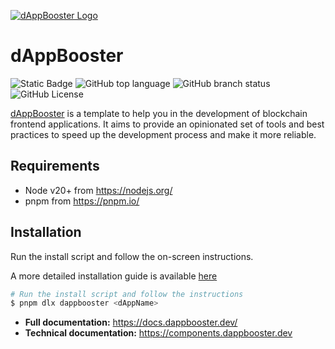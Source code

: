 [![dAppBooster Logo](https://demo.dappbooster.dev/share/repo_banner.svg)](https://dappbooster.dev)

# dAppBooster

![Static Badge](https://img.shields.io/badge/dApp-Booster-green?style=flat&color=%238b46a4) ![GitHub top language](https://img.shields.io/github/languages/top/bootnodedev/dappbooster) ![GitHub branch status](https://img.shields.io/github/checks-status/bootnodedev/dappbooster/main) ![GitHub License](https://img.shields.io/github/license/bootnodedev/dappbooster)

[dAppBooster](https://dappbooster.dev) is a template to help you in the development of blockchain frontend applications. It aims to provide an opinionated set of tools and best practices to speed up the development process and make it more reliable.



## Requirements

- Node v20+ from https://nodejs.org/
- pnpm from https://pnpm.io/

## Installation

Run the install script and follow the on-screen instructions.

A more detailed installation guide is available [here](https://docs.dappbooster.dev/introduction/getting-started#installation)

```bash
# Run the install script and follow the instructions
$ pnpm dlx dappbooster <dAppName>
```


- **Full documentation:** https://docs.dappbooster.dev/
- **Technical documentation:**  https://components.dappbooster.dev 